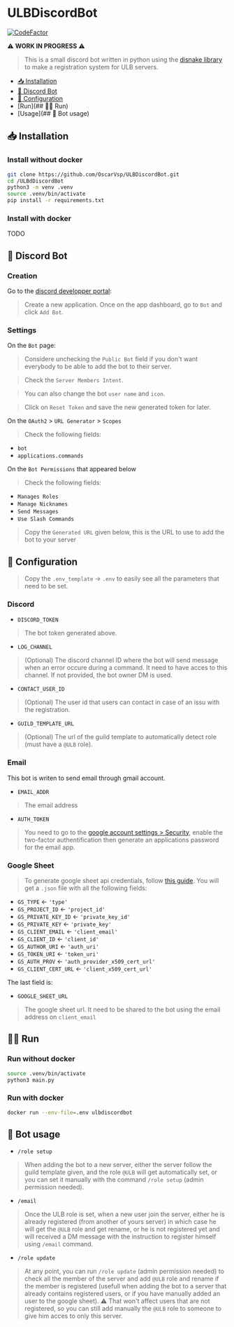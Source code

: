 # ULBDiscordBot

[![CodeFactor](https://www.codefactor.io/repository/github/oscarvsp/ulbdiscordbot/badge)](https://www.codefactor.io/repository/github/oscarvsp/ulbdiscordbot)

⚠️ **WORK IN PROGRESS** ⚠️

> This is a small discord bot written in python using the [disnake library](https://github.com/DisnakeDev/disnake) to make a registration system for ULB servers.
> 
<!-- toc -->
* [📥 Installation](https://github.com/OscarVsp/ULBDiscordBot/blob/master/README.md#-installation)
* [🤖 Discord Bot](https://github.com/OscarVsp/ULBDiscordBot/blob/master/README.md#-discord-bot)
* [🔐 Configuration](https://github.com/OscarVsp/ULBDiscordBot/blob/master/README.md#-configuration)
* [Run](## 🏃🏼 Run)
* [Usage](## 💠 Bot usage)
<!-- toc stop -->

## 📥 Installation

### Install without docker

```bash
git clone https://github.com/OscarVsp/ULBDiscordBot.git
cd /ULBdDiscordBot
python3 -m venv .venv
source .venv/bin/activate
pip install -r requirements.txt
```

### Install with docker

TODO

## 🤖 Discord Bot

### Creation

Go to the [discord developper portal](https://discord.com/developers/applications):

> Create a new application. Once on the app dashboard, go to `Bot` and click `Add Bot`.

### Settings

On the `Bot` page:

> Considere unchecking the `Public Bot` field if you don't want everybody to be able to add the bot to their server.

> Check the `Server Members Intent`.

> You can also change the bot `user name` and `icon`.

> Click on `Reset Token` and save the new generated token for later.

On the `OAuth2` > `URL Generator` > `Scopes`

> Check the following fields:

- `bot`
- `applications.commands`

On the `Bot Permissions` that appeared below

> Check the following fields:

- `Manages Roles`
- `Manage Nicknames`
- `Send Messages`
- `Use Slash Commands`

> Copy the `Generated URL` given below, this is the URL to use to add the bot to your server

## 🔐 Configuration

> Copy the `.env_template` -> `.env` to easily see all the parameters that need to be set.

### Discord

- `DISCORD_TOKEN`

> The bot token generated above.

- `LOG_CHANNEL`

> (Optional) The discord channel ID where the bot will send message when an error occure during a command. It need to have acces to this channel. If not provided, the bot owner DM is used.

- `CONTACT_USER_ID`

> (Optional) The user id that users can contact in case of an issu with the registration.

- `GUILD_TEMPLATE_URL`

> (Optional) The url of the guild template to automatically detect role (must have a `@ULB` role).

### Email

This bot is writen to send email through gmail account.

- `EMAIL_ADDR`

> The email address

- `AUTH_TOKEN`

> You need to go to the [google account settings > Security](https://myaccount.google.com/security?hl=fr), enable the two-factor authentification then generate an applications password for the email app.

### Google Sheet

> To generate google sheet api credentials, follow [this guide](https://medium.com/@a.marenkov/how-to-get-credentials-for-google-sheets-456b7e88c430). You will get a `.json` file with all the following fields:

- `GS_TYPE` <- `'type'`
- `GS_PROJECT_ID` <- `'project_id'`
- `GS_PRIVATE_KEY_ID` <- `'private_key_id'`
- `GS_PRIVATE_KEY` <- `'private_key'`
- `GS_CLIENT_EMAIL` <- `'client_email'`
- `GS_CLIENT_ID` <- `'client_id'`
- `GS_AUTHOR_URI` <- `'auth_uri'`
- `GS_TOKEN_URI` <- `'token_uri'`
- `GS_AUTH_PROV` <- `'auth_provider_x509_cert_url'`
- `GS_CLIENT_CERT_URL` <- `'client_x509_cert_url'`

The last field is:

- `GOOGLE_SHEET_URL`

> The google sheet url. It need to be shared to the bot using the email address on `client_email`

## 🏃🏼 Run

### Run without docker

```bash
source .venv/bin/activate
python3 main.py
```

### Run with docker

```bash
docker run --env-file=.env ulbdiscordbot
```

## 💠 Bot usage

- `/role setup`

> When adding the bot to a new server, either the server follow the guild template given, and the role `@ULB` will get automatically set, or you can set it manually with the command `/role setup` (admin permission needed).

- `/email`

> Once the ULB role is set, when a new user join the server, either he is already registered (from another of yours server) in which case he will get the `@ULB` role and get rename, or he is not registered yet and will received a DM message with the instruction to register himself using `/email` command.

- `/role update`

> At any point, you can run `/role update` (admin permission needed) to check all the member of the server and add `@ULB` role and rename if the member is registered (usefull when adding the bot to a server that already contains registered users, or if you have manually added an user to the google sheet). ⚠️ That won't affect users that are not registered, so you can still add manually the `@ULB` role to someone to give him acces to only this server.
